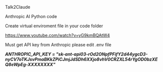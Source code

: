 Talk2Claude

Anthropic AI Python code 

Create virtual enviroment file in your code folder

https://www.youtube.com/watch?v=yG9kmBQAtW4

Must get API key from Anthropic please edit .env file 

***ANTHROPIC_API_KEY = "sk-ant-api03-rOd2ONpfPFifY2d44ygcD3-nyCV7oTKJsvPmaBKkZPiCJmjJdSDh6XXjo8vhV0CRZXL54rYgOD0bzXEQ8eWpEg-XXXXXXXX"***

